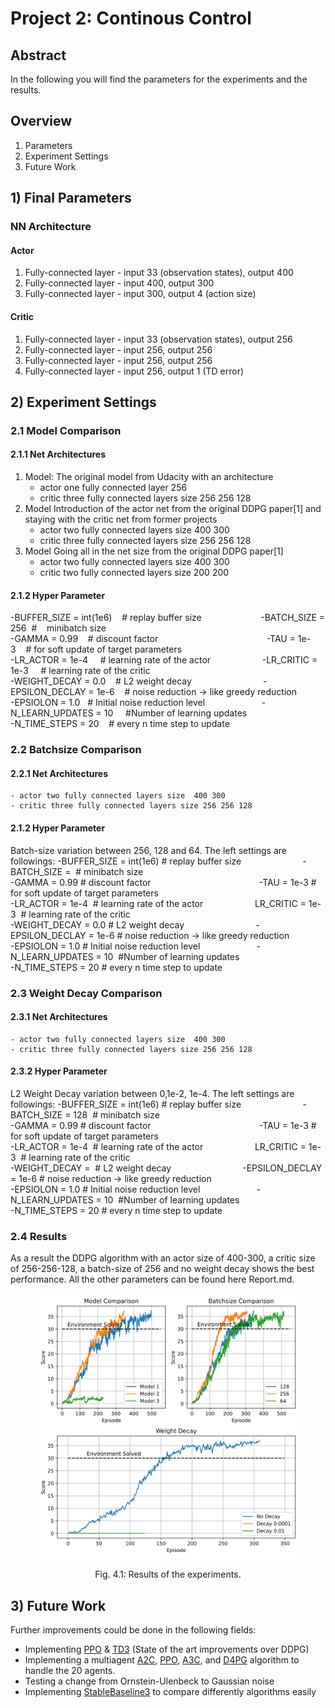 [//]: # (Image References)

[image1]: https://user-images.githubusercontent.com/10624937/42135619-d90f2f28-7d12-11e8-8823-82b970a54d7e.gif "Trained Agent"

# Project 2: Continous Control


## Abstract
In the following you will find the parameters for the experiments and the results.

Overview
---
1. Parameters
2.  Experiment Settings
3. Future Work

## 1) Final Parameters
### NN Architecture
#### Actor 
1. Fully-connected layer - input 33 (observation states), output 400
2. Fully-connected layer - input 400, output 300
3. Fully-connected layer - input 300, output 4 (action size)

#### Critic
1. Fully-connected layer - input 33 (observation states), output 256
2. Fully-connected layer - input 256, output 256
4. Fully-connected layer - input 256, output 256
3. Fully-connected layer - input 256, output 1 (TD error)


## 2) Experiment Settings
### 2.1 Model Comparison
#### 2.1.1 Net Architectures
1. Model: The original model from Udacity with an architecture
    - actor one fully connected layer 256
    - critic three fully connected layers size 256 256 128
2. Model Introduction of the actor net from the original DDPG paper[1] and staying with the critic net from former projects
    - actor two fully connected layers size  400 300
    - critic three fully connected layers size 256 256 128
3. Model Going all in the net size from the original DDPG paper[1]
    - actor two fully connected layers size  400 300
    - critic two fully connected layers size 200 200
#### 2.1.2 Hyper Parameter
-BUFFER_SIZE = int(1e6)&nbsp;&nbsp;&nbsp;&nbsp;# replay buffer size  &nbsp;&nbsp;&nbsp;&nbsp;&nbsp;&nbsp;&nbsp;&nbsp;&nbsp;&nbsp;&nbsp;&nbsp;&nbsp;&nbsp;&nbsp;&nbsp;&nbsp;&nbsp;&nbsp;&nbsp;&nbsp;&nbsp;&nbsp;-BATCH_SIZE = 256 &nbsp;#&nbsp;&nbsp;&nbsp; minibatch size<br />
-GAMMA = 0.99&nbsp;&nbsp;&nbsp;&nbsp;# discount factor     &nbsp;&nbsp; &nbsp;&nbsp;&nbsp;&nbsp;&nbsp;&nbsp;&nbsp;&nbsp;&nbsp;&nbsp;&nbsp;&nbsp;&nbsp;&nbsp;&nbsp;&nbsp;&nbsp;&nbsp;&nbsp;&nbsp;&nbsp;&nbsp;&nbsp;&nbsp;&nbsp;&nbsp;&nbsp;&nbsp;&nbsp;&nbsp;&nbsp; &nbsp;&nbsp;&nbsp;&nbsp;&nbsp;&nbsp;&nbsp;  -TAU = 1e-3&nbsp;&nbsp;&nbsp;&nbsp;# for soft update of target parameters<br />
-LR_ACTOR = 1e-4 &nbsp;&nbsp;&nbsp;&nbsp;# learning rate of the actor &nbsp;&nbsp;&nbsp;&nbsp;&nbsp;&nbsp;&nbsp;&nbsp;&nbsp;&nbsp;&nbsp;&nbsp;&nbsp;&nbsp;&nbsp;&nbsp;&nbsp;&nbsp;&nbsp; -LR_CRITIC = 1e-3 &nbsp;&nbsp;&nbsp;&nbsp;# learning rate of the critic<br />
-WEIGHT_DECAY = 0.0&nbsp;&nbsp;&nbsp;&nbsp;# L2 weight decay&nbsp;&nbsp;&nbsp;&nbsp;&nbsp;&nbsp;&nbsp;&nbsp;&nbsp;&nbsp;&nbsp;&nbsp;&nbsp;&nbsp; &nbsp;&nbsp;&nbsp;&nbsp;&nbsp;&nbsp;&nbsp;&nbsp;&nbsp;&nbsp;&nbsp;&nbsp;&nbsp;&nbsp;-EPSILON_DECLAY = 1e-6&nbsp;&nbsp;&nbsp;&nbsp;# noise reduction -> like greedy reduction<br />
-EPSIOLON       = 1.0&nbsp;&nbsp;&nbsp;# Initial noise reduction level&nbsp;&nbsp;&nbsp;&nbsp;&nbsp;&nbsp;&nbsp;&nbsp;&nbsp;&nbsp;&nbsp;&nbsp;&nbsp;&nbsp;&nbsp;&nbsp;&nbsp;&nbsp;&nbsp; &nbsp;&nbsp;&nbsp;-N_LEARN_UPDATES = 10&nbsp;&nbsp;&nbsp;&nbsp; #Number of learning updates<br />
-N_TIME_STEPS    = 20&nbsp;&nbsp;&nbsp;&nbsp;# every n time step to update<br />

### 2.2 Batchsize Comparison
#### 2.2.1 Net Architectures
    - actor two fully connected layers size  400 300
    - critic three fully connected layers size 256 256 128
#### 2.1.2 Hyper Parameter
Batch-size variation between 256, 128 and 64. The left settings are followings:
-BUFFER_SIZE = int(1e6)&nbsp;# replay buffer size  &nbsp;&nbsp;&nbsp;&nbsp;&nbsp;&nbsp;&nbsp;&nbsp;&nbsp;&nbsp;&nbsp;&nbsp;&nbsp;&nbsp;&nbsp;&nbsp;&nbsp;&nbsp;&nbsp;&nbsp;&nbsp;&nbsp;&nbsp; -BATCH_SIZE =  &nbsp;# minibatch size<br />
-GAMMA = 0.99&nbsp;# discount factor     &nbsp;&nbsp; &nbsp;&nbsp;&nbsp;&nbsp;&nbsp;&nbsp;&nbsp;&nbsp;&nbsp;&nbsp;&nbsp;&nbsp;&nbsp;&nbsp;&nbsp;&nbsp;&nbsp;&nbsp;&nbsp;&nbsp;&nbsp;&nbsp;&nbsp;&nbsp;&nbsp;&nbsp;&nbsp;&nbsp;&nbsp;&nbsp;&nbsp; &nbsp;&nbsp;&nbsp;&nbsp;&nbsp;&nbsp;&nbsp;  -TAU = 1e-3&nbsp;# for soft update of target parameters<br />
-LR_ACTOR = 1e-4 &nbsp;# learning rate of the actor &nbsp;&nbsp;&nbsp;&nbsp;&nbsp;&nbsp;&nbsp;&nbsp;&nbsp;&nbsp;&nbsp;&nbsp;&nbsp;&nbsp;&nbsp;&nbsp;&nbsp;&nbsp;&nbsp; LR_CRITIC = 1e-3 &nbsp;# learning rate of the critic<br />
-WEIGHT_DECAY = 0.0&nbsp;# L2 weight decay&nbsp;&nbsp;&nbsp;&nbsp;&nbsp;&nbsp;&nbsp;&nbsp;&nbsp;&nbsp;&nbsp;&nbsp;&nbsp;&nbsp; &nbsp;&nbsp;&nbsp;&nbsp;&nbsp;&nbsp;&nbsp;&nbsp;&nbsp;&nbsp;&nbsp;&nbsp;&nbsp;&nbsp;-EPSILON_DECLAY = 1e-6&nbsp;# noise reduction -> like greedy reduction<br />
-EPSIOLON       = 1.0&nbsp;# Initial noise reduction level&nbsp;&nbsp;&nbsp;&nbsp;&nbsp;&nbsp;&nbsp;&nbsp;&nbsp;&nbsp;&nbsp;&nbsp;&nbsp;&nbsp;&nbsp;&nbsp;&nbsp;&nbsp;&nbsp; &nbsp;&nbsp;&nbsp;-N_LEARN_UPDATES = 10&nbsp; #Number of learning updates<br />
-N_TIME_STEPS    = 20&nbsp;# every n time step to update<br />


### 2.3 Weight Decay Comparison
#### 2.3.1 Net Architectures
    - actor two fully connected layers size  400 300
    - critic three fully connected layers size 256 256 128
#### 2.3.2 Hyper Parameter
L2 Weight Decay variation between 0,1e-2, 1e-4. The left settings are followings:
-BUFFER_SIZE = int(1e6)&nbsp;# replay buffer size  &nbsp;&nbsp;&nbsp;&nbsp;&nbsp;&nbsp;&nbsp;&nbsp;&nbsp;&nbsp;&nbsp;&nbsp;&nbsp;&nbsp;&nbsp;&nbsp;&nbsp;&nbsp;&nbsp;&nbsp;&nbsp;&nbsp;&nbsp; -BATCH_SIZE = 128 &nbsp;# minibatch size<br />
-GAMMA = 0.99&nbsp;# discount factor     &nbsp;&nbsp; &nbsp;&nbsp;&nbsp;&nbsp;&nbsp;&nbsp;&nbsp;&nbsp;&nbsp;&nbsp;&nbsp;&nbsp;&nbsp;&nbsp;&nbsp;&nbsp;&nbsp;&nbsp;&nbsp;&nbsp;&nbsp;&nbsp;&nbsp;&nbsp;&nbsp;&nbsp;&nbsp;&nbsp;&nbsp;&nbsp;&nbsp; &nbsp;&nbsp;&nbsp;&nbsp;&nbsp;&nbsp;&nbsp;  -TAU = 1e-3&nbsp;# for soft update of target parameters<br />
-LR_ACTOR = 1e-4 &nbsp;# learning rate of the actor &nbsp;&nbsp;&nbsp;&nbsp;&nbsp;&nbsp;&nbsp;&nbsp;&nbsp;&nbsp;&nbsp;&nbsp;&nbsp;&nbsp;&nbsp;&nbsp;&nbsp;&nbsp;&nbsp; LR_CRITIC = 1e-3 &nbsp;# learning rate of the critic<br />
-WEIGHT_DECAY = &nbsp;# L2 weight decay&nbsp;&nbsp;&nbsp;&nbsp;&nbsp;&nbsp;&nbsp;&nbsp;&nbsp;&nbsp;&nbsp;&nbsp;&nbsp;&nbsp; &nbsp;&nbsp;&nbsp;&nbsp;&nbsp;&nbsp;&nbsp;&nbsp;&nbsp;&nbsp;&nbsp;&nbsp;&nbsp;&nbsp;-EPSILON_DECLAY = 1e-6&nbsp;# noise reduction -> like greedy reduction<br />
-EPSIOLON       = 1.0&nbsp;# Initial noise reduction level&nbsp;&nbsp;&nbsp;&nbsp;&nbsp;&nbsp;&nbsp;&nbsp;&nbsp;&nbsp;&nbsp;&nbsp;&nbsp;&nbsp;&nbsp;&nbsp;&nbsp;&nbsp;&nbsp; &nbsp;&nbsp;&nbsp;-N_LEARN_UPDATES = 10&nbsp; #Number of learning updates<br />
-N_TIME_STEPS    = 20&nbsp;# every n time step to update<br />

### 2.4 Results
As a result the DDPG algorithm with an actor size of 400-300, a critic size of 256-256-128, a batch-size of 256 and no weight decay shows the best performance. 
All the other parameters can be found here Report.md.

<figure>
 <img src="./img/Conclusion.png" width="750" alt="whatever" />
 <p></p> 
 <p style="text-align: center;"> Fig. 4.1: Results of the experiments.  </p> 
 </figcaption>
</figure>
 <p></p>



## 3) Future Work
Further improvements could be done in the following fields:
- Implementing [PPO](https://arxiv.org/abs/1707.06347) & [TD3](https://arxiv.org/pdf/1802.09477.pdf) (State of the art improvements over DDPG)
- Implementing a multiagent [A2C](https://arxiv.org/pdf/1602.01783.pdf), [PPO](https://arxiv.org/pdf/1707.06347.pdf), [A3C](https://arxiv.org/pdf/1602.01783.pdf), and [D4PG](https://openreview.net/pdf?id=SyZipzbCb) algorithm to handle the 20 agents. 
- Testing a change from Ornstein-Ulenbeck to Gaussian noise
- Implementing [StableBaseline3](https://stable-baselines3.readthedocs.io/en/master/) to compare differently algorithms easily
